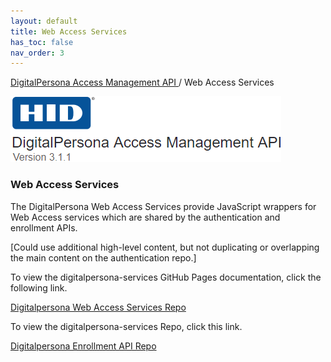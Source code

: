 ```yaml
---
layout: default
title: Web Access Services
has_toc: false
nav_order: 3
---
```


[DigitalPersona Access Management API ](https://lenhodgeman.github.io/digitalpersona-access-management-api/)/ Web Access Services  

![](assets/HID-logo.png)  

### Web Access Services  

The DigitalPersona Web Access Services provide JavaScript wrappers for Web Access services which are shared by the authentication and enrollment APIs.

[Could use additional high-level content, but not duplicating or overlapping the main content on the authentication repo.]

To view the digitalpersona-services GitHub Pages documentation, click the following link.

[Digitalpersona Web Access Services Repo](https://lenhodgeman.github.io/digitalpersona-services/)

To view the digitalpersona-services Repo, click this link.

[Digitalpersona Enrollment API Repo](https://github.com/LenHodgeman/digitalpersona-services/)
